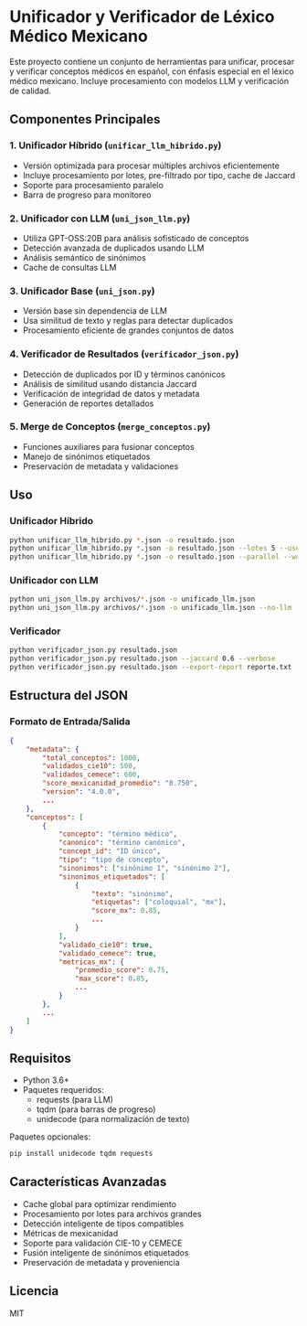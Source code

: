# Unificador y Verificador de Léxico Médico Mexicano

Este proyecto contiene un conjunto de herramientas para unificar, procesar y verificar conceptos médicos en español, con énfasis especial en el léxico médico mexicano. Incluye procesamiento con modelos LLM y verificación de calidad.

## Componentes Principales

### 1. Unificador Híbrido (`unificar_llm_hibrido.py`)
- Versión optimizada para procesar múltiples archivos eficientemente
- Incluye procesamiento por lotes, pre-filtrado por tipo, cache de Jaccard
- Soporte para procesamiento paralelo
- Barra de progreso para monitoreo

### 2. Unificador con LLM (`uni_json_llm.py`)
- Utiliza GPT-OSS:20B para análisis sofisticado de conceptos
- Detección avanzada de duplicados usando LLM
- Análisis semántico de sinónimos
- Cache de consultas LLM

### 3. Unificador Base (`uni_json.py`)
- Versión base sin dependencia de LLM
- Usa similitud de texto y reglas para detectar duplicados
- Procesamiento eficiente de grandes conjuntos de datos

### 4. Verificador de Resultados (`verificador_json.py`)
- Detección de duplicados por ID y términos canónicos
- Análisis de similitud usando distancia Jaccard
- Verificación de integridad de datos y metadata
- Generación de reportes detallados

### 5. Merge de Conceptos (`merge_conceptos.py`)
- Funciones auxiliares para fusionar conceptos
- Manejo de sinónimos etiquetados
- Preservación de metadata y validaciones

## Uso

### Unificador Híbrido
```bash
python unificar_llm_hibrido.py *.json -o resultado.json
python unificar_llm_hibrido.py *.json -o resultado.json --lotes 5 --use-llm
python unificar_llm_hibrido.py *.json -o resultado.json --parallel --workers 4
```

### Unificador con LLM
```bash
python uni_json_llm.py archivos/*.json -o unificado_llm.json
python uni_json_llm.py archivos/*.json -o unificado_llm.json --no-llm
```

### Verificador
```bash
python verificador_json.py resultado.json
python verificador_json.py resultado.json --jaccard 0.6 --verbose
python verificador_json.py resultado.json --export-report reporte.txt
```

## Estructura del JSON

### Formato de Entrada/Salida
```json
{
    "metadata": {
        "total_conceptos": 1000,
        "validados_cie10": 500,
        "validados_cemece": 600,
        "score_mexicanidad_promedio": "0.750",
        "version": "4.0.0",
        ...
    },
    "conceptos": [
        {
            "concepto": "término médico",
            "canonico": "término canónico",
            "concept_id": "ID único",
            "tipo": "tipo de concepto",
            "sinonimos": ["sinónimo 1", "sinónimo 2"],
            "sinonimos_etiquetados": [
                {
                    "texto": "sinónimo",
                    "etiquetas": ["coloquial", "mx"],
                    "score_mx": 0.85,
                    ...
                }
            ],
            "validado_cie10": true,
            "validado_cemece": true,
            "metricas_mx": {
                "promedio_score": 0.75,
                "max_score": 0.85,
                ...
            }
        },
        ...
    ]
}
```

## Requisitos

- Python 3.6+
- Paquetes requeridos:
  - requests (para LLM)
  - tqdm (para barras de progreso)
  - unidecode (para normalización de texto)

Paquetes opcionales:
```bash
pip install unidecode tqdm requests
```

## Características Avanzadas

- Cache global para optimizar rendimiento
- Procesamiento por lotes para archivos grandes
- Detección inteligente de tipos compatibles
- Métricas de mexicanidad
- Soporte para validación CIE-10 y CEMECE
- Fusión inteligente de sinónimos etiquetados
- Preservación de metadata y proveniencia

## Licencia

MIT